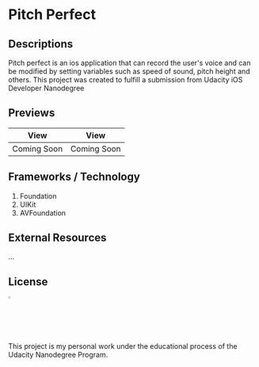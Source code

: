# Pitch Perfect

## Descriptions
Pitch perfect is an ios application that can record the user's voice and can be modified by setting variables such as speed of sound, pitch height and others. This project was created to fulfill a submission from Udacity iOS Developer Nanodegree

## Previews

| View        | View          |
| :-------------: |:-------------:|
| Coming Soon    | Coming Soon |


## Frameworks / Technology

1. Foundation
2. UIKit
3. AVFoundation

## External Resources

...

## License

<img src="https://user-images.githubusercontent.com/63455298/132976910-f942a02e-2b05-4bc8-b783-af005d6dd251.png" width= "2%"/> 

This project is my personal work under the educational process of the Udacity Nanodegree Program. 

